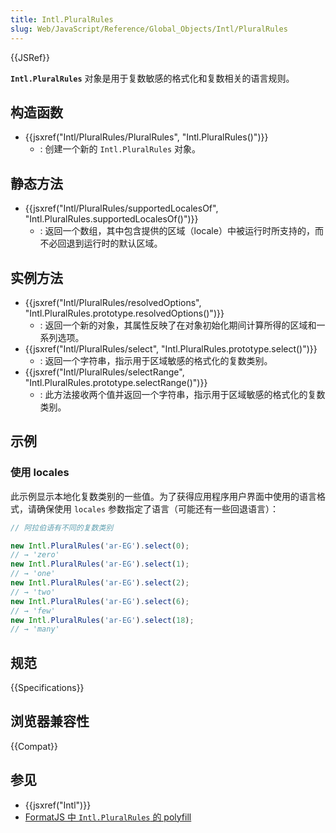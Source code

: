 ```yaml
---
title: Intl.PluralRules
slug: Web/JavaScript/Reference/Global_Objects/Intl/PluralRules
---
```


{{JSRef}}

**`Intl.PluralRules`** 对象是用于复数敏感的格式化和复数相关的语言规则。

## 构造函数

- {{jsxref("Intl/PluralRules/PluralRules", "Intl.PluralRules()")}}
  - : 创建一个新的 `Intl.PluralRules` 对象。

## 静态方法

- {{jsxref("Intl/PluralRules/supportedLocalesOf", "Intl.PluralRules.supportedLocalesOf()")}}
  - : 返回一个数组，其中包含提供的区域（locale）中被运行时所支持的，而不必回退到运行时的默认区域。

## 实例方法

- {{jsxref("Intl/PluralRules/resolvedOptions", "Intl.PluralRules.prototype.resolvedOptions()")}}
  - : 返回一个新的对象，其属性反映了在对象初始化期间计算所得的区域和一系列选项。
- {{jsxref("Intl/PluralRules/select", "Intl.PluralRules.prototype.select()")}}
  - : 返回一个字符串，指示用于区域敏感的格式化的复数类别。
- {{jsxref("Intl/PluralRules/selectRange", "Intl.PluralRules.prototype.selectRange()")}}
  - : 此方法接收两个值并返回一个字符串，指示用于区域敏感的格式化的复数类别。

## 示例

### 使用 locales

此示例显示本地化复数类别的一些值。为了获得应用程序用户界面中使用的语言格式，请确保使用 `locales` 参数指定了语言（可能还有一些回退语言）：

```js
// 阿拉伯语有不同的复数类别

new Intl.PluralRules('ar-EG').select(0);
// → 'zero'
new Intl.PluralRules('ar-EG').select(1);
// → 'one'
new Intl.PluralRules('ar-EG').select(2);
// → 'two'
new Intl.PluralRules('ar-EG').select(6);
// → 'few'
new Intl.PluralRules('ar-EG').select(18);
// → 'many'
```

## 规范

{{Specifications}}

## 浏览器兼容性

{{Compat}}

## 参见

- {{jsxref("Intl")}}
- [FormatJS 中 `Intl.PluralRules` 的 polyfill](https://formatjs.io/docs/polyfills/intl-pluralrules/)
